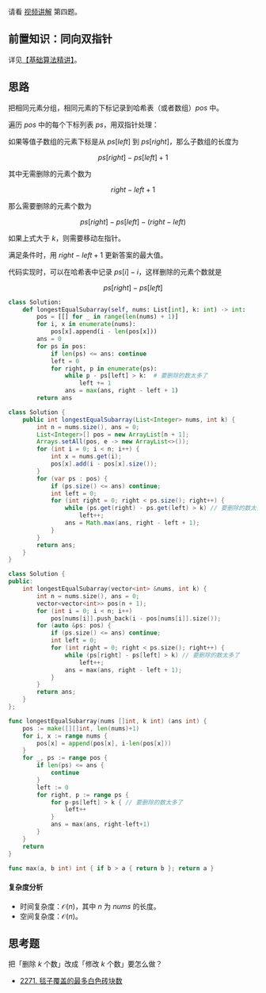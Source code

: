 请看 [视频讲解](https://www.bilibili.com/video/BV1Rx4y1f75Y/) 第四题。

## 前置知识：同向双指针

详见[【基础算法精讲】](https://www.bilibili.com/video/BV1hd4y1r7Gq/)。

## 思路

把相同元素分组，相同元素的下标记录到哈希表（或者数组）$\textit{pos}$ 中。

遍历 $\textit{pos}$ 中的每个下标列表 $\textit{ps}$，用双指针处理：

如果等值子数组的元素下标是从 $\textit{ps}[\textit{left}]$ 到 $\textit{ps}[\textit{right}]$，那么子数组的长度为

$$
\textit{ps}[\textit{right}] - \textit{ps}[\textit{left}] + 1
$$

其中无需删除的元素个数为

$$
\textit{right} - \textit{left} + 1
$$

那么需要删除的元素个数为

$$
\textit{ps}[\textit{right}] - \textit{ps}[\textit{left}] - (\textit{right} - \textit{left})
$$

如果上式大于 $k$，则需要移动左指针。

满足条件时，用 $\textit{right}-\textit{left}+1$ 更新答案的最大值。

代码实现时，可以在哈希表中记录 $\textit{ps}[i]-i$，这样删除的元素个数就是

$$
\textit{ps}[\textit{right}] - \textit{ps}[\textit{left}]
$$

```py [sol-Python3]
class Solution:
    def longestEqualSubarray(self, nums: List[int], k: int) -> int:
        pos = [[] for _ in range(len(nums) + 1)]
        for i, x in enumerate(nums):
            pos[x].append(i - len(pos[x]))
        ans = 0
        for ps in pos:
            if len(ps) <= ans: continue
            left = 0
            for right, p in enumerate(ps):
                while p - ps[left] > k:  # 要删除的数太多了
                    left += 1
                ans = max(ans, right - left + 1)
        return ans
```

```java [sol-Java]
class Solution {
    public int longestEqualSubarray(List<Integer> nums, int k) {
        int n = nums.size(), ans = 0;
        List<Integer>[] pos = new ArrayList[n + 1];
        Arrays.setAll(pos, e -> new ArrayList<>());
        for (int i = 0; i < n; i++) {
            int x = nums.get(i);
            pos[x].add(i - pos[x].size());
        }
        for (var ps : pos) {
            if (ps.size() <= ans) continue;
            int left = 0;
            for (int right = 0; right < ps.size(); right++) {
                while (ps.get(right) - ps.get(left) > k) // 要删除的数太多了
                    left++;
                ans = Math.max(ans, right - left + 1);
            }
        }
        return ans;
    }
}
```

```cpp [sol-C++]
class Solution {
public:
    int longestEqualSubarray(vector<int> &nums, int k) {
        int n = nums.size(), ans = 0;
        vector<vector<int>> pos(n + 1);
        for (int i = 0; i < n; i++)
            pos[nums[i]].push_back(i - pos[nums[i]].size());
        for (auto &ps: pos) {
            if (ps.size() <= ans) continue;
            int left = 0;
            for (int right = 0; right < ps.size(); right++) {
                while (ps[right] - ps[left] > k) // 要删除的数太多了
                    left++;
                ans = max(ans, right - left + 1);
            }
        }
        return ans;
    }
};
```

```go [sol-Go]
func longestEqualSubarray(nums []int, k int) (ans int) {
	pos := make([][]int, len(nums)+1)
	for i, x := range nums {
		pos[x] = append(pos[x], i-len(pos[x]))
	}
	for _, ps := range pos {
		if len(ps) <= ans {
			continue
		}
		left := 0
		for right, p := range ps {
			for p-ps[left] > k { // 要删除的数太多了
				left++
			}
			ans = max(ans, right-left+1)
		}
	}
	return
}

func max(a, b int) int { if b > a { return b }; return a }
```

#### 复杂度分析

- 时间复杂度：$\mathcal{O}(n)$，其中 $n$ 为 $\textit{nums}$ 的长度。
- 空间复杂度：$\mathcal{O}(n)$。

## 思考题

把「删除 $k$ 个数」改成「修改 $k$ 个数」要怎么做？

- [2271. 毯子覆盖的最多白色砖块数](https://leetcode.cn/problems/maximum-white-tiles-covered-by-a-carpet/)
